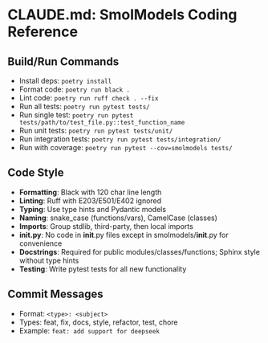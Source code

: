 # CLAUDE.md: SmolModels Coding Reference

## Build/Run Commands
- Install deps: `poetry install`
- Format code: `poetry run black .`
- Lint code: `poetry run ruff check . --fix`
- Run all tests: `poetry run pytest tests/`
- Run single test: `poetry run pytest tests/path/to/test_file.py::test_function_name`
- Run unit tests: `poetry run pytest tests/unit/`
- Run integration tests: `poetry run pytest tests/integration/`
- Run with coverage: `poetry run pytest --cov=smolmodels tests/`

## Code Style
- **Formatting**: Black with 120 char line length
- **Linting**: Ruff with E203/E501/E402 ignored
- **Typing**: Use type hints and Pydantic models
- **Naming**: snake_case (functions/vars), CamelCase (classes)
- **Imports**: Group stdlib, third-party, then local imports
- **__init__.py**: No code in __init__.py files except in smolmodels/__init__.py for convenience
- **Docstrings**: Required for public modules/classes/functions; Sphinx style without type hints
- **Testing**: Write pytest tests for all new functionality

## Commit Messages
- Format: `<type>: <subject>`
- Types: feat, fix, docs, style, refactor, test, chore
- Example: `feat: add support for deepseek`
